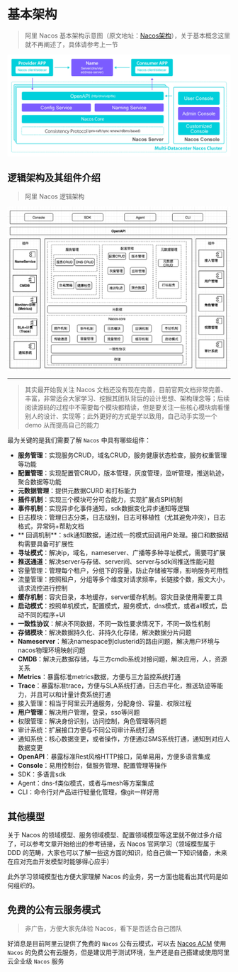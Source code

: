 # **基本架构**

> 阿里 Nacos 基本架构示意图（原文地址：[Nacos架构](https://nacos.io/zh-cn/docs/architecture.html)），关于基本概念这里就不再阐述了，具体请参考上一节

![arch](../images/screenshot_1594476906139.png)

## **逻辑架构及其组件介绍**

> 阿里 Nacos 逻辑架构

![](images/screenshot_1594477023366.png)

*****

> 其实最开始我关注 Nacos 文档还没有现在完善，目前官网文档非常完善、丰富，非常适合大家学习、挖掘其团队背后的设计思想、架构理念等；后续阅读源码的过程中不需要每个模块都精读，但是要关注一些核心模块病看懂别人的设计、实现等；此外更好的方式是学以致用，自己动手实现一个 demo 从而提高自己的能力

最为关键的是我们需要了解 `Nacos` 中具有哪些组件：

*   **服务管理**：实现服务CRUD，域名CRUD，服务健康状态检查，服务权重管理等功能
*   **配置管理**：实现配置管CRUD，版本管理，灰度管理，监听管理，推送轨迹，聚合数据等功能
*   **元数据管理**：提供元数据CURD 和打标能力
*   **插件机制**：实现三个模块可分可合能力，实现扩展点SPI机制
*   **事件机制**：实现异步化事件通知，sdk数据变化异步通知等逻辑
*   日志模块：管理日志分类，日志级别，日志可移植性（尤其避免冲突），日志格式，异常码+帮助文档
*  ** 回调机制**：sdk通知数据，通过统一的模式回调用户处理。接口和数据结构需要具备可扩展性
*   **寻址模式**：解决ip，域名，nameserver、广播等多种寻址模式，需要可扩展
*   **推送通道**：解决server与存储、server间、server与sdk间推送性能问题
*   容量管理：管理每个租户，分组下的容量，防止存储被写爆，影响服务可用性
*   流量管理：按照租户，分组等多个维度对请求频率，长链接个数，报文大小，请求流控进行控制
*   **缓存机制**：容灾目录，本地缓存，server缓存机制。容灾目录使用需要工具
*   **启动模式**：按照单机模式，配置模式，服务模式，dns模式，或者all模式，启动不同的程序+UI
*   **一致性协议**：解决不同数据，不同一致性要求情况下，不同一致性机制
*   **存储模块**：解决数据持久化、非持久化存储，解决数据分片问题
*   **Nameserver**：解决namespace到clusterid的路由问题，解决用户环境与nacos物理环境映射问题
*   **CMDB**：解决元数据存储，与三方cmdb系统对接问题，解决应用，人，资源关系
*   **Metrics**：暴露标准metrics数据，方便与三方监控系统打通
*   **Trace**：暴露标准trace，方便与SLA系统打通，日志白平化，推送轨迹等能力，并且可以和计量计费系统打通
*   接入管理：相当于阿里云开通服务，分配身份、容量、权限过程
*   **用户管理**：解决用户管理，登录，sso等问题
*   权限管理：解决身份识别，访问控制，角色管理等问题
*   审计系统：扩展接口方便与不同公司审计系统打通
*   通知系统：核心数据变更，或者操作，方便通过SMS系统打通，通知到对应人数据变更
*   **OpenAPI**：暴露标准Rest风格HTTP接口，简单易用，方便多语言集成
*   **Console**：易用控制台，做服务管理、配置管理等操作
*   SDK：多语言sdk
*   Agent：dns-f类似模式，或者与mesh等方案集成
*   CLI：命令行对产品进行轻量化管理，像git一样好用

## **其他模型**

关于 Nacos 的领域模型、服务领域模型、配置领域模型等这里就不做过多介绍了，可以参考文章开始给出的参考链接，去 Nacos 官网学习（领域模型属于 DDD 的范畴，大家也可以了解一些这方面的知识，给自己做一下知识储备，未来在应对充血开发模型时能够得心应手）

此外学习领域模型也方便大家理解 Nacos 的业务，另一方面也能看出其代码是如何组织的。

## **免费的公有云服务模式**

> 非广告，方便大家先体验 Nacos，看下是否适合自己团队

好消息是目前阿里云提供了免费的 `Nacos` 公有云模式，可以去 [Nacos ACM](https://www.aliyun.com/product/acm) 使用 `Nacos` 的免费公有云服务，但是建议用于测试环境，生产还是自己搭建或使用阿里云企业级 `Nacos` 服务


